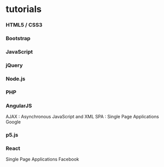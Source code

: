 # tutorials


### HTML5 / CSS3
### Bootstrap

### JavaScript
### jQuery

### Node.js
### PHP

### AngularJS
  AJAX : Asynchronous JavaScript and XML
  SPA  : Single Page Applications
  Google

### p5.js


### React
  Single Page Applications
  Facebook
  
  







